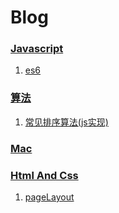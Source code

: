 # Blog
### [Javascript](https://github.com/AnswerYas/Blog/projects/1)
1. [es6](https://github.com/AnswerYas/Blog/issues/2)
### [算法](https://github.com/AnswerYas/Blog/projects/2)
1. [常见排序算法(js实现)](https://github.com/AnswerYas/Blog/issues/1)
### [Mac](https://github.com/AnswerYas/Blog/projects/2)
### [Html And Css](https://github.com/AnswerYas/Blog/projects/2)
1. [pageLayout](https://github.com/AnswerYas/Blog/projects/3)
